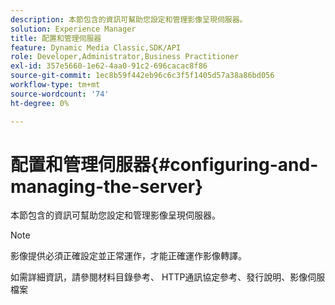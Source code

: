 ```yaml
---
description: 本節包含的資訊可幫助您設定和管理影像呈現伺服器。
solution: Experience Manager
title: 配置和管理伺服器
feature: Dynamic Media Classic,SDK/API
role: Developer,Administrator,Business Practitioner
exl-id: 357e5660-1e62-4aa0-91c2-696cacac8f86
source-git-commit: 1ec8b59f442eb96c6c3f5f1405d57a38a86bd056
workflow-type: tm+mt
source-wordcount: '74'
ht-degree: 0%

---
```


# 配置和管理伺服器{#configuring-and-managing-the-server}

本節包含的資訊可幫助您設定和管理影像呈現伺服器。

>[!NOTE]
>
>影像提供必須正確設定並正常運作，才能正確運作影像轉譯。

如需詳細資訊，請參閱材料目錄參考、 HTTP通訊協定參考、發行說明、影像伺服檔案
